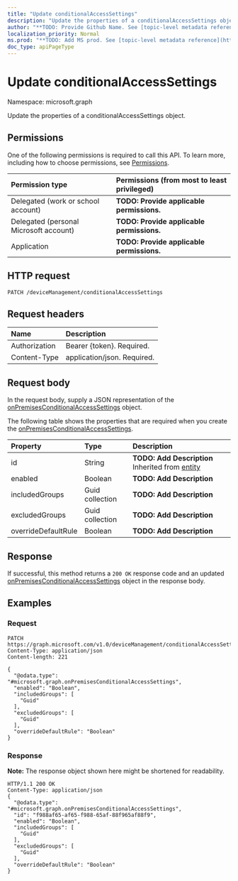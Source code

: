 ```yaml
---
title: "Update conditionalAccessSettings"
description: "Update the properties of a conditionalAccessSettings object."
author: "**TODO: Provide Github Name. See [topic-level metadata reference](https://msgo.azurewebsites.net/add/document/guidelines/metadata.html#topic-level-metadata)**"
localization_priority: Normal
ms.prod: "**TODO: Add MS prod. See [topic-level metadata reference](https://msgo.azurewebsites.net/add/document/guidelines/metadata.html#topic-level-metadata)**"
doc_type: apiPageType
---
```


# Update conditionalAccessSettings

Namespace: microsoft.graph

Update the properties of a conditionalAccessSettings object.

## Permissions
One of the following permissions is required to call this API. To learn more, including how to choose permissions, see [Permissions](/concepts/permissions-reference.md).

|Permission type|Permissions (from most to least privileged)|
|:---|:---|
|Delegated (work or school account)|**TODO: Provide applicable permissions.**|
|Delegated (personal Microsoft account)|**TODO: Provide applicable permissions.**|
|Application|**TODO: Provide applicable permissions.**|

## HTTP request

<!-- {
  "blockType": "ignored"
}
-->
``` http
PATCH /deviceManagement/conditionalAccessSettings
```

## Request headers
|Name|Description|
|:---|:---|
|Authorization|Bearer {token}. Required.|
|Content-Type|application/json. Required.|

## Request body
In the request body, supply a JSON representation of the [onPremisesConditionalAccessSettings](../resources/intune-onpremisesconditionalaccesssettings.md) object.

The following table shows the properties that are required when you create the [onPremisesConditionalAccessSettings](../resources/intune-onpremisesconditionalaccesssettings.md).

|Property|Type|Description|
|:---|:---|:---|
|id|String|**TODO: Add Description** Inherited from [entity](../resources/entity.md)|
|enabled|Boolean|**TODO: Add Description**|
|includedGroups|Guid collection|**TODO: Add Description**|
|excludedGroups|Guid collection|**TODO: Add Description**|
|overrideDefaultRule|Boolean|**TODO: Add Description**|



## Response

If successful, this method returns a `200 OK` response code and an updated [onPremisesConditionalAccessSettings](../resources/intune-onpremisesconditionalaccesssettings.md) object in the response body.

## Examples

### Request
<!-- {
  "blockType": "request",
  "name": "update_conditionalaccesssettings"
}
-->
``` http
PATCH https://graph.microsoft.com/v1.0/deviceManagement/conditionalAccessSettings
Content-Type: application/json
Content-length: 221

{
  "@odata.type": "#microsoft.graph.onPremisesConditionalAccessSettings",
  "enabled": "Boolean",
  "includedGroups": [
    "Guid"
  ],
  "excludedGroups": [
    "Guid"
  ],
  "overrideDefaultRule": "Boolean"
}
```


### Response
**Note:** The response object shown here might be shortened for readability.
<!-- {
  "blockType": "response",
  "truncated": true
}
-->
``` http
HTTP/1.1 200 OK
Content-Type: application/json
{
  "@odata.type": "#microsoft.graph.onPremisesConditionalAccessSettings",
  "id": "f988af65-af65-f988-65af-88f965af88f9",
  "enabled": "Boolean",
  "includedGroups": [
    "Guid"
  ],
  "excludedGroups": [
    "Guid"
  ],
  "overrideDefaultRule": "Boolean"
}
```

